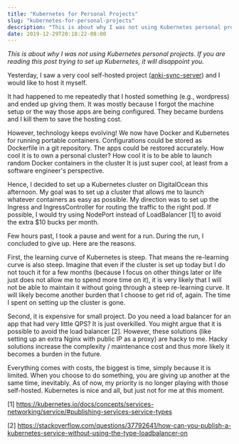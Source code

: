 ```yaml
---
title: "Kubernetes for Personal Projects"
slug: "kubernetes-for-personal-projects"
description: "This is about why I was not using Kubernetes personal projects."
date: 2019-12-29T20:18:22-08:00
---
```


*This is about why I was not using Kubernetes personal projects. If you are reading this post trying to set up Kubernetes, it will disappoint you.*

Yesterday, I saw a very cool self-hosted project ([anki-sync-server](https://github.com/ankicommunity/anki-sync-server)) and I would like to host it myself.

It had happened to me repeatedly that I hosted something (e.g., wordpress) and ended up giving them. It was mostly because I forgot the machine setup or the way those apps are being configured. They became burdens and I kill them to save the hosting cost.

However, technology keeps evolving! We now have Docker and Kubernetes for running portable containers. Configurations could be stored as Dockerfile in a git repository. The apps could be restored accurately. How cool it is to own a personal cluster? How cool it is to be able to launch random Docker containers in the cluster It is just super cool, at least from a software engineer's perspective.

Hence, I decided to set up a Kubernetes cluster on DigitalOcean this afternoon. My goal was to set up a cluster that allows me to launch whatever containers as easy as possible. My direction was to set up the Ingress and IngressController for routing the traffic to the right pod. If possible, I would try using NodePort instead of LoadBalancer [1] to avoid the extra $10 bucks per month.

Few hours past, I took a pause and went for a run. During the run, I concluded to give up. Here are the reasons.

First, the learning curve of Kubernetes is steep. That means the re-learning curve is also steep. Imagine that even if the cluster is set up today but I do not touch it for a few months (because I focus on other things later or life just does not allow me to spend more time on it), it is very likely that I will not be able to maintain it without going through a steep re-learning curve. It will likely become another burden that I choose to get rid of, again. The time I spent on setting up the cluster is gone.

Second, it is expensive for small project. Do you need a load balancer for an app that had very little QPS? It is just overkilled. You might argue that it is possible to avoid the load balancer [2]. However, these solutions (like setting up an extra Nginx with public IP as a proxy) are hacky to me. Hacky solutions increase the complexity / maintenance cost and thus more likely it becomes a burden in the future.

Everything comes with costs, the biggest is time, simply because it is limited. When you choose to do something, you are giving up another at the same time, inevitably. As of now, my priority is no longer playing with those self-hosted. Kubernetes is nice and all, but just not for me at this moment.

[1] https://kubernetes.io/docs/concepts/services-networking/service/#publishing-services-service-types

[2] https://stackoverflow.com/questions/37792641/how-can-you-publish-a-kubernetes-service-without-using-the-type-loadbalancer-on
